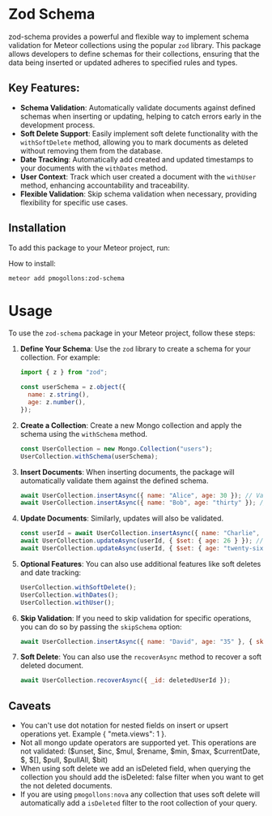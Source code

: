 # Zod Schema

zod-schema provides a powerful and flexible way to implement schema validation for Meteor collections using the popular `zod` library. This package allows developers to define schemas for their collections, ensuring that the data being inserted or updated adheres to specified rules and types.

## Key Features:
- **Schema Validation**: Automatically validate documents against defined schemas when inserting or updating, helping to catch errors early in the development process.
- **Soft Delete Support**: Easily implement soft delete functionality with the `withSoftDelete` method, allowing you to mark documents as deleted without removing them from the database.
- **Date Tracking**: Automatically add created and updated timestamps to your documents with the `withDates` method.
- **User Context**: Track which user created a document with the `withUser` method, enhancing accountability and traceability.
- **Flexible Validation**: Skip schema validation when necessary, providing flexibility for specific use cases.

## Installation
To add this package to your Meteor project, run:


How to install:
```bash
meteor add pmogollons:zod-schema
```

# Usage
To use the `zod-schema` package in your Meteor project, follow these steps:

1. **Define Your Schema**: Use the `zod` library to create a schema for your collection. For example:
   ```javascript
   import { z } from "zod";

   const userSchema = z.object({
     name: z.string(),
     age: z.number(),
   });
   ```

2. **Create a Collection**: Create a new Mongo collection and apply the schema using the `withSchema` method.
   ```javascript
   const UserCollection = new Mongo.Collection("users");
   UserCollection.withSchema(userSchema);
   ```

3. **Insert Documents**: When inserting documents, the package will automatically validate them against the defined schema.
   ```javascript
   await UserCollection.insertAsync({ name: "Alice", age: 30 }); // Valid
   await UserCollection.insertAsync({ name: "Bob", age: "thirty" }); // Throws ValidationError
   ```

4. **Update Documents**: Similarly, updates will also be validated.
   ```javascript
   const userId = await UserCollection.insertAsync({ name: "Charlie", age: 25 });
   await UserCollection.updateAsync(userId, { $set: { age: 26 } }); // Valid
   await UserCollection.updateAsync(userId, { $set: { age: "twenty-six" } }); // Throws ValidationError
   ```

5. **Optional Features**: You can also use additional features like soft deletes and date tracking:
   ```javascript
   UserCollection.withSoftDelete();
   UserCollection.withDates();
   UserCollection.withUser();
   ```

6. **Skip Validation**: If you need to skip validation for specific operations, you can do so by passing the `skipSchema` option:
   ```javascript
   await UserCollection.insertAsync({ name: "David", age: "35" }, { skipSchema: true });
   ```

7. **Soft Delete**: You can also use the `recoverAsync` method to recover a soft deleted document.
   ```javascript
   await UserCollection.recoverAsync({ _id: deletedUserId });
   ```

## Caveats
* You can't use dot notation for nested fields on insert or upsert operations yet. Example { "meta.views": 1 }.
* Not all mongo update operators are supported yet. This operations are not validated: ($unset, $inc, $mul, $rename, $min, $max, $currentDate, $, $[], $pull, $pullAll, $bit)
* When using soft delete we add an isDeleted field, when querying the collection you should add the isDeleted: false filter when you want to get the not deleted documents.
* If you are using `pmogollons:nova` any collection that uses soft delete will automatically add a `isDeleted` filter to the root collection of your query.